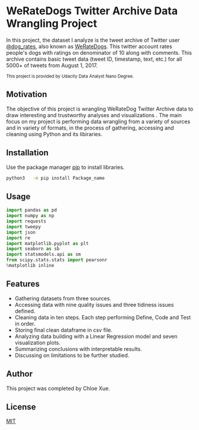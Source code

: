 # WeRateDogs Twitter Archive Data Wrangling Project

In this project, the dataset I analyze is the tweet archive of Twitter user [@dog_rates](https://twitter.com/dog_rates), also known as [WeRateDogs](https://en.wikipedia.org/wiki/WeRateDogs). This twitter account rates people's dogs with ratings on denominator of 10 along with comments. This archive contains basic tweet data (tweet ID, timestamp, text, etc.) for all 5000+ of tweets from August 1, 2017.

<sub>This project is provided by Udacity Data Analyst Nano Degree.</sub>

## Motivation

The objective of this project is wrangling WeRateDog Twitter Archive data to draw interesting and trustworthy analyses and visualizations . The main focus on my project is performing data wrangling from a variety of sources and in variety of formats, in the process of gathering, accessing and cleaning using Python and its libiraries. 

## Installation

Use the package manager [pip](https://pip.pypa.io/en/stable/) to install libraries.

```bash
python3   -m pip install Package_name
```

## Usage

```python
import pandas as pd
import numpy as np
import requests
import tweepy
import json
import re
import matplotlib.pyplot as plt
import seaborn as sb
import statsmodels.api as sm
from scipy.stats.stats import pearsonr
%matplotlib inline
```

## Features

- Gathering datasets from three sources.
- Accessing data with nine quality issues and three tidiness issues defined.
- Cleaning data in ten steps. Each step performing Define, Code and Test in order.
- Storing final clean dataframe in csv file.
- Analyzing data building with a Linear Regression model and seven visualization plots.
- Summarizing conclusions with interpretable results.
- Discussing on limitations to be further studied.

## Author
This project was completed by Chloe Xue. 

## License
[MIT](https://choosealicense.com/licenses/mit/)